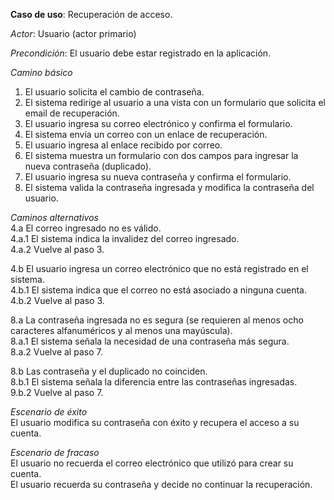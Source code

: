 **Caso de uso**: Recuperación de acceso.

_Actor_: Usuario (actor primario)

_Precondición_: El usuario debe estar registrado en la aplicación.

_Camino básico_

1. El usuario solicita el cambio de contraseña.
2. El sistema redirige al usuario a una vista con un formulario que solicita el email de recuperación.
3. El usuario ingresa su correo electrónico y confirma el formulario.
4. El sistema envía un correo con un enlace de recuperación.
5. El usuario ingresa al enlace recibido por correo.
6. El sistema muestra un formulario con dos campos para ingresar la nueva contraseña (duplicado).
7. El usuario ingresa su nueva contraseña y confirma el formulario.
8. El sistema valida la contraseña ingresada y modifica la contraseña del usuario.

_Caminos alternativos_  
4.a El correo ingresado no es válido.  
4.a.1 El sistema indica la invalidez del correo ingresado.  
4.a.2 Vuelve al paso 3.

4.b El usuario ingresa un correo electrónico que no está registrado en el sistema.  
4.b.1 El sistema indica que el correo no está asociado a ninguna cuenta.  
4.b.2 Vuelve al paso 3.

8.a La contraseña ingresada no es segura (se requieren al menos ocho caracteres alfanuméricos y al menos una
mayúscula).  
8.a.1 El sistema señala la necesidad de una contraseña más segura.  
8.a.2 Vuelve al paso 7.

8.b Las contraseña y el duplicado no coinciden.  
8.b.1 El sistema señala la diferencia entre las contraseñas ingresadas.  
9.b.2 Vuelve al paso 7.

_Escenario de éxito_  
El usuario modifica su contraseña con éxito y recupera el acceso a su cuenta.

_Escenario de fracaso_  
El usuario no recuerda el correo electrónico que utilizó para crear su cuenta.  
El usuario recuerda su contraseña y decide no continuar la recuperación.
